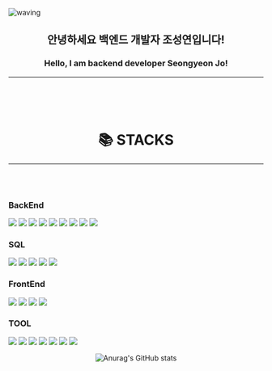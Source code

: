 ![waving](https://capsule-render.vercel.app/api?type=waving&height=200&text=Welcome!&fontAlign=80&fontAlignY=40&color=gradient)

<div>
    <h2 align="center">안녕하세요 백엔드 개발자 조성연입니다!</h2>
    <h3 align="center">Hello, I am backend developer Seongyeon Jo!</h3>
</div>

---

<br>
<br>
<br>

<div align=center>
    <h1>📚 STACKS</h1>
</div>

---

<br>
<br>

### BackEnd
![](https://img.shields.io/badge/c-00B9CC?style=for-the-badge&logo=c&logoColor=white)
![](https://img.shields.io/badge/java-007396?style=for-the-badge&logo=java&logoColor=white)
![](https://img.shields.io/badge/python-3776AB?style=for-the-badge&logo=python&logoColor=white)
![](https://img.shields.io/badge/SpringBoot-6DB33F?style=for-the-badge&logo=SpringBoot&logoColor=white)
![](https://img.shields.io/badge/springsecurity-6DB33F?style=for-the-badge&logo=springsecurity&logoColor=white)
![](https://img.shields.io/badge/socket-C93CD7?style=for-the-badge&logo=socket&logoColor=white)
![](https://img.shields.io/badge/nodedotjs-5FA04E?style=for-the-badge&logo=nodedotjs&logoColor=white)
![](https://img.shields.io/badge/vite-646CFF?style=for-the-badge&logo=vite&logoColor=white)
![](https://img.shields.io/badge/gradle-02303A?style=for-the-badge&logo=gradle&logoColor=white)
### SQL
![](https://img.shields.io/badge/h2database-09476B?style=for-the-badge&logo=h2database&logoColor=white)
![](https://img.shields.io/badge/hibernate-59666C?style=for-the-badge&logo=hibernate&logoColor=white)
![](https://img.shields.io/badge/mysql-4479A1?style=for-the-badge&logo=mysql&logoColor=white)
![](https://img.shields.io/badge/sqlite-003B57?style=for-the-badge&logo=sqlite&logoColor=white)
![](https://img.shields.io/badge/mariadb-003545?style=for-the-badge&logo=mariadb&logoColor=white)
### FrontEnd
![](https://img.shields.io/badge/html5-E34F26?style=for-the-badge&logo=html5&logoColor=white)
![](https://img.shields.io/badge/css-663399?style=for-the-badge&logo=css&logoColor=white)
![](https://img.shields.io/badge/javascript-F7DF1E?style=for-the-badge&logo=javascript&logoColor=gray)
![](https://img.shields.io/badge/react-61DAFB?style=for-the-badge&logo=react&logoColor=gray)
### TOOL
![](https://img.shields.io/badge/eclipseide-2C2255?style=for-the-badge&logo=eclipseide&logoColor=white)
![](https://img.shields.io/badge/intellijidea-000000?style=for-the-badge&logo=intellijidea&logoColor=white)
![](https://img.shields.io/badge/VSCode-499DD6?style=for-the-badge&logo=VSCode&logoColor=white)
![](https://img.shields.io/badge/git-F05032?style=for-the-badge&logo=git&logoColor=white)
![](https://img.shields.io/badge/github-181717?style=for-the-badge&logo=github&logoColor=white)
![](https://img.shields.io/badge/docker-2496ED?style=for-the-badge&logo=docker&logoColor=white)
![](https://img.shields.io/badge/fortinet-EE3124?style=for-the-badge&logo=fortinet&logoColor=white)

<center>

![Anurag's GitHub stats](https://github-readme-stats.vercel.app/api?username=JoSungYeon-000607&hide=contribs,icons=true&theme=radical)

</center>



<!--
**JoSungYeon-000607/JoSungYeon-000607** is a ✨ _special_ ✨ repository because its `README.md` (this file) appears on your GitHub profile.

Here are some ideas to get you started:

- 🔭 I’m currently working on ...
- 🌱 I’m currently learning ...
- 👯 I’m looking to collaborate on ...
- 🤔 I’m looking for help with ...
- 💬 Ask me about ...
- 📫 How to reach me: ...
- 😄 Pronouns: ...
- ⚡ Fun fact: ...
-->
